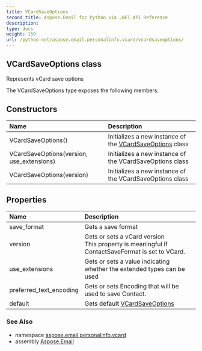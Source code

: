 ```yaml
---
title: VCardSaveOptions
second_title: Aspose.Email for Python via .NET API Reference
description: 
type: docs
weight: 150
url: /python-net/aspose.email.personalinfo.vcard/vcardsaveoptions/
---
```


## VCardSaveOptions class

Represents vCard save options

The VCardSaveOptions type exposes the following members:
## Constructors
| Name | Description |
| :- | :- |
|VCardSaveOptions()|Initializes a new instance of the [VCardSaveOptions](/email/python-net/aspose.email.personalinfo.vcard/vcardsaveoptions/) class|
|VCardSaveOptions(version, use_extensions)|Initializes a new instance of the VCardSaveOptions class|
|VCardSaveOptions(version)|Initializes a new instance of the VCardSaveOptions class|
## Properties
| Name | Description |
| :- | :- |
|save_format|Gets a save format|
|version|Gets or sets a vCard version<br/>            This property is meaningful if ContactSaveFormat is set to VCard.|
|use_extensions|Gets or sets a value indicating whether the extended types can be used|
|preferred_text_encoding|Gets or sets Encoding that will be used to save Contact.|
|default|Gets default [VCardSaveOptions](/email/python-net/aspose.email.personalinfo.vcard/vcardsaveoptions/)|

### See Also

* namespace [aspose.email.personalinfo.vcard](/email/python-net/aspose.email.personalinfo.vcard/)
* assembly [Aspose.Email](/email/python-net/)

